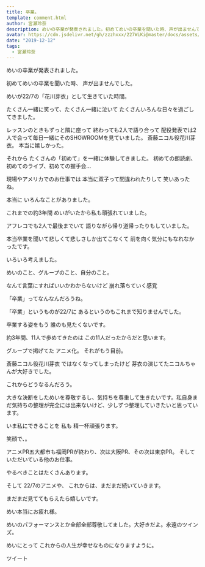 ```yaml
---
title: 卒業。
template: comment.html
author: 宮瀬玲奈
description: めいの卒業が発表されました。初めてめいの卒業を聞いた時、声が出ませんでした。めいが22/7の「花川芽衣」として生きていた時間。たくさん一緒に笑って、たくさん一緒に泣いてたくさん...
avatar: https://cdn.jsdelivr.net/gh/zzzhxxx/227WiKi@master/docs/assets/photo/avatar/reina.jpg
date: "2019-12-12"
tags:
  - 宮瀬玲奈
---
```






めいの卒業が発表されました。










初めてめいの卒業を聞いた時、
声が出ませんでした。




めいが22/7の「花川芽衣」として生きていた時間。


たくさん一緒に笑って、たくさん一緒に泣いて
たくさんいろんな日々を過ごしてきました。




レッスンのときもずっと隣に座って
終わっても2人で語り合って
配役発表では2人で会って毎日一緒にそのSHOWROOMを見ていました。
斎藤ニコル役花川芽衣。
本当に嬉しかった。

それから
たくさんの「初めて」を一緒に体験してきました。
初めての朗読劇、初めてのライブ、初めての握手会...

現場やアメリカでのお仕事では
本当に双子って間違われたりして
笑いあったね。




本当に
いろんなことがありました。





これまでの約3年間
めいがいたから私も頑張れていました。




アフレコでも2人で最後までいて
語りながら帰り道帰ったりもしていました。









本当卒業を聞いて悲しくて悲しさしか出てこなくて
前を向く気分にもなれなかったです。

いろいろ考えました。


めいのこと、グループのこと、自分のこと。










なんて言葉にすればいいかわからないけど
崩れ落ちていく感覚





「卒業」ってなんなんだろうね。


「卒業」というものが22/7に
あるというのもこれまで知りませんでした。





卒業する姿をもう
誰のも見たくないです。






約3年間、11人で歩めてきたのは
この11人だったからだと思います。















グループで掲げてた
アニメ化。
それがもう目前。

斎藤ニコル役花川芽衣
ではなくなってしまったけど
芽衣の演じてたニコルちゃんが大好きでした。






これからどうなるんだろう。








大きな決断をしためいを尊敬するし、気持ちを尊重して生きたいです。私自身まだ気持ちの整理が完全には出来ないけど、少しずつ整理していきたいと思っています。












いま私にできることを
私も
精一杯頑張ります。





笑顔で、。







アニメPR五大都市も福岡PRが終わり、次は大阪PR、その次は東京PR。
そしていただいている他のお仕事。

やるべきことはたくさんあります。





そして
22/7のアニメや、
これからは、まだまだ続いていきます。

まだまだ見ててもらえたら嬉しいです。






めい本当にお疲れ様。

めいのパフォーマンスとか全部全部尊敬してました。大好きだよ。永遠のツインズ。



めいにとって
これからの人生が幸せなものになりますように。


ツイート



